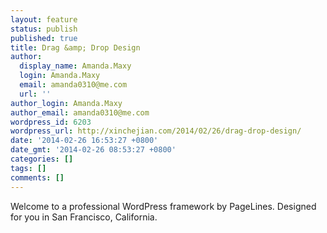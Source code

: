 ```yaml
---
layout: feature
status: publish
published: true
title: Drag &amp; Drop Design
author:
  display_name: Amanda.Maxy
  login: Amanda.Maxy
  email: amanda0310@me.com
  url: ''
author_login: Amanda.Maxy
author_email: amanda0310@me.com
wordpress_id: 6203
wordpress_url: http://xinchejian.com/2014/02/26/drag-drop-design/
date: '2014-02-26 16:53:27 +0800'
date_gmt: '2014-02-26 08:53:27 +0800'
categories: []
tags: []
comments: []
---
```

<p>Welcome to a professional WordPress framework by PageLines. Designed for you in San Francisco, California.</p>

